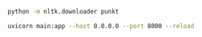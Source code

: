 
```bash
python -m nltk.downloader punkt
```
```bash
uvicorn main:app --host 0.0.0.0 --port 8000 --reload
```